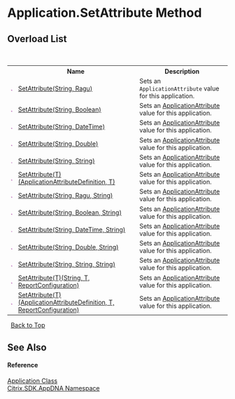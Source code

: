 # Application.SetAttribute Method 
 


## Overload List
&nbsp;<table><tr><th></th><th>Name</th><th>Description</th></tr><tr><td>![Public method](media/pubmethod.gif "Public method")</td><td><a href="d829a101-48bc-6d6b-4bfe-8333532d9bfd">SetAttribute(String, Ragu)</a></td><td>
Sets an `ApplicationAttribute` value for this application.</td></tr><tr><td>![Public method](media/pubmethod.gif "Public method")</td><td><a href="f3766728-4ddc-eff5-fbd7-42e79a6bfa57">SetAttribute(String, Boolean)</a></td><td>
Sets an <a href="f773bd8d-2e45-6317-674a-4e122ddd2890">ApplicationAttribute</a> value for this application.</td></tr><tr><td>![Public method](media/pubmethod.gif "Public method")</td><td><a href="359c25c6-6bf2-c741-8400-ce2f5cf5b477">SetAttribute(String, DateTime)</a></td><td>
Sets an <a href="f773bd8d-2e45-6317-674a-4e122ddd2890">ApplicationAttribute</a> value for this application.</td></tr><tr><td>![Public method](media/pubmethod.gif "Public method")</td><td><a href="9efe9732-2f8f-acdb-a985-d86b0b24bae3">SetAttribute(String, Double)</a></td><td>
Sets an <a href="f773bd8d-2e45-6317-674a-4e122ddd2890">ApplicationAttribute</a> value for this application.</td></tr><tr><td>![Public method](media/pubmethod.gif "Public method")</td><td><a href="77e192ed-3932-e5d6-6889-90b9cfd8a2d9">SetAttribute(String, String)</a></td><td>
Sets an <a href="f773bd8d-2e45-6317-674a-4e122ddd2890">ApplicationAttribute</a> value for this application.</td></tr><tr><td>![Public method](media/pubmethod.gif "Public method")</td><td><a href="26acf963-0240-50e6-7ece-827128fc2f07">SetAttribute(T)(ApplicationAttributeDefinition, T)</a></td><td>
Sets an <a href="f773bd8d-2e45-6317-674a-4e122ddd2890">ApplicationAttribute</a> value for this application.</td></tr><tr><td>![Public method](media/pubmethod.gif "Public method")</td><td><a href="c2988f8e-e3fb-0607-3bb8-ebfa362a357f">SetAttribute(String, Ragu, String)</a></td><td>
Sets an <a href="f773bd8d-2e45-6317-674a-4e122ddd2890">ApplicationAttribute</a> value for this application.</td></tr><tr><td>![Public method](media/pubmethod.gif "Public method")</td><td><a href="348e8a0c-59f1-34fe-363f-d361520e1fa1">SetAttribute(String, Boolean, String)</a></td><td>
Sets an <a href="f773bd8d-2e45-6317-674a-4e122ddd2890">ApplicationAttribute</a> value for this application.</td></tr><tr><td>![Public method](media/pubmethod.gif "Public method")</td><td><a href="383bfcf5-f97f-3715-d220-b1f218aa35b5">SetAttribute(String, DateTime, String)</a></td><td>
Sets an <a href="f773bd8d-2e45-6317-674a-4e122ddd2890">ApplicationAttribute</a> value for this application.</td></tr><tr><td>![Public method](media/pubmethod.gif "Public method")</td><td><a href="f45df4d5-ec6e-e5e1-28e1-c6bed203a43e">SetAttribute(String, Double, String)</a></td><td>
Sets an <a href="f773bd8d-2e45-6317-674a-4e122ddd2890">ApplicationAttribute</a> value for this application.</td></tr><tr><td>![Public method](media/pubmethod.gif "Public method")</td><td><a href="cd297e4e-04f3-400a-4cf8-a41609019fa8">SetAttribute(String, String, String)</a></td><td>
Sets an <a href="f773bd8d-2e45-6317-674a-4e122ddd2890">ApplicationAttribute</a> value for this application.</td></tr><tr><td>![Public method](media/pubmethod.gif "Public method")</td><td><a href="d373285d-28f2-f81e-a9e7-d77cee82f29e">SetAttribute(T)(String, T, ReportConfiguration)</a></td><td>
Sets an <a href="f773bd8d-2e45-6317-674a-4e122ddd2890">ApplicationAttribute</a> value for this application.</td></tr><tr><td>![Public method](media/pubmethod.gif "Public method")</td><td><a href="efb977d9-e1f0-2080-1012-de6f8366ea0f">SetAttribute(T)(ApplicationAttributeDefinition, T, ReportConfiguration)</a></td><td>
Sets an <a href="f773bd8d-2e45-6317-674a-4e122ddd2890">ApplicationAttribute</a> value for this application.</td></tr></table>&nbsp;
<a href="#application.setattribute-method">Back to Top</a>

## See Also


#### Reference
<a href="1779bfff-4b29-0f26-8a09-10acdd530bbc">Application Class</a><br /><a href="fe2d265b-410b-8b11-1eb4-a790e0b062bf">Citrix.SDK.AppDNA Namespace</a><br />